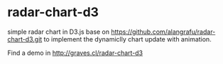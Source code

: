 radar-chart-d3
==============

simple radar chart in D3.js base on https://github.com/alangrafu/radar-chart-d3.git to implement the dynamiclly chart update with animation.

Find a demo in http://graves.cl/radar-chart-d3
